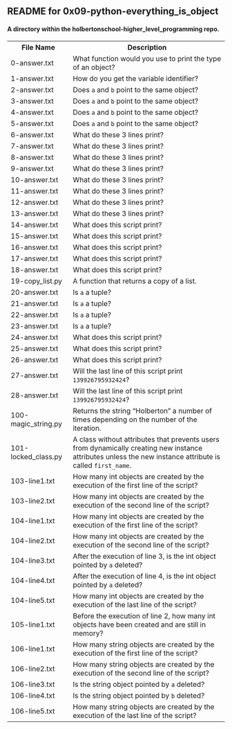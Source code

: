 <!DOCTYPE html>
<html>
<body>
<h2>README for 0x09-python-everything_is_object</h2>
<h4>A directory within the holbertonschool-higher_level_programming repo.</h4>

<table style="width:100%">
<tr>
<th>File Name</th>
<th>Description</th>
</tr>
<tr>
<td>0-answer.txt</td>
<td>What function would you use to print the type of an object?</td>
</tr>
<tr>
<td>1-answer.txt</td>
<td>How do you get the variable identifier?</td>
</tr>
<tr>
<td>2-answer.txt</td>
<td>Does <code>a</code> and <code>b</code> point to the same object?</td>
</tr>
<tr>
<td>3-answer.txt</td>
<td>Does <code>a</code> and <code>b</code> point to the same object?</td>
</tr>
<tr>
<td>4-answer.txt</td>
<td>Does <code>a</code> and <code>b</code> point to the same object?</td>
</tr>
<tr>
<td>5-answer.txt</td>
<td>Does <code>a</code> and <code>b</code> point to the same object?</td>
</tr>
<tr>
<td>6-answer.txt</td>
<td>What do these 3 lines print?</td>
</tr>
<tr>
<td>7-answer.txt</td>
<td>What do these 3 lines print?</td>
</tr>
<tr>
<td>8-answer.txt</td>
<td>What do these 3 lines print?</td>
</tr>
<tr>
<td>9-answer.txt</td>
<td>What do these 3 lines print?</td>
</tr>
<tr>
<td>10-answer.txt</td>
<td>What do these 3 lines print?</td>
</tr>
<tr>
<td>11-answer.txt</td>
<td>What do these 3 lines print?</td>
</tr>
<tr>
<td>12-answer.txt</td>
<td>What do these 3 lines print?</td>
</tr>
<tr>
<td>13-answer.txt</td>
<td>What do these 3 lines print?</td>
</tr>
<tr>
<td>14-answer.txt</td>
<td>What does this script print?</td>
</tr>
<tr>
<td>15-answer.txt</td>
<td>What does this script print?</td>
</tr>
<tr>
<td>16-answer.txt</td>
<td>What does this script print?</td>
</tr>
<tr>
<td>17-answer.txt</td>
<td>What does this script print?</td>
</tr>
<tr>
<td>18-answer.txt</td>
<td>What does this script print?</td>
</tr>
<tr>
<td>19-copy_list.py</td>
<td>A function that returns a copy of a list.</td>
</tr>
<tr>
<td>20-answer.txt</td>
<td>Is <code>a</code> a tuple?</td>
</tr>
<tr>
<td>21-answer.txt</td>
<td>Is <code>a</code> a tuple?</td>
</tr>
<tr>
<td>22-answer.txt</td>
<td>Is <code>a</code> a tuple?</td>
</tr>
<tr>
<td>23-answer.txt</td>
<td>Is <code>a</code> a tuple?</td>
</tr>
<tr>
<td>24-answer.txt</td>
<td>What does this script print?</td>
</tr>
<tr>
<td>25-answer.txt</td>
<td>What does this script print?</td>
</tr>
<tr>
<td>26-answer.txt</td>
<td>What does this script print?</td>
</tr>
<tr>
<td>27-answer.txt</td>
<td>Will the last line of this script print <code>139926795932424</code>?</td>
</tr>
<tr>
<td>28-answer.txt</td>
<td>Will the last line of this script print <code>139926795932424</code>?</td>
</tr>
<tr>
<td>100-magic_string.py</td>
<td>Returns the string “Holberton” a number of times depending on the number of the iteration.</td>
</tr>
<tr>
<td>101-locked_class.py</td>
<td>A class without attributes that prevents users from dynamically creating new instance attributes unless the new instance attribute is called <code>first_name</code>.</td>
</tr>
<tr>
<td>103-line1.txt</td>
<td>How many int objects are created by the execution of the first line of the script?</td>
</tr>
<tr>
<td>103-line2.txt</td>
<td>How many int objects are created by the execution of the second line of the script?</td>
</tr>
<tr>
<td>104-line1.txt</td>
<td>How many int objects are created by the execution of the first line of the script?</td>
</tr>
<tr>
<td>104-line2.txt</td>
<td>How many int objects are created by the execution of the second line of the script?</td>
</tr>
<tr>
<td>104-line3.txt</td>
<td>After the execution of line 3, is the int object pointed by <code>a</code> deleted?</td>
</tr>
<tr>
<td>104-line4.txt</td>
<td>After the execution of line 4, is the int object pointed by <code>a</code> deleted?</td>
</tr>
<tr>
<td>104-line5.txt</td>
<td>How many int objects are created by the execution of the last line of the script?</td>
</tr>
<tr>
<td>105-line1.txt</td>
<td>Before the execution of line 2, how many int objects have been created and are still in memory?</td>
</tr>
<tr>
<td>106-line1.txt</td>
<td>How many string objects are created by the execution of the first line of the script?</td>
</tr>
<tr>
<td>106-line2.txt</td>
<td>How many string objects are created by the execution of the second line of the script?</td>
</tr>
<tr>
<td>106-line3.txt</td>
<td>Is the string object pointed by <code>a</code> deleted?</td>
</tr>
<tr>
<td>106-line4.txt</td>
<td>Is the string object pointed by <code>b</code> deleted?</td>
</tr>
<tr>
<td>106-line5.txt</td>
<td>How many string objects are created by the execution of the last line of the script?</td>
</tr>
</table>

</body>
</html>
